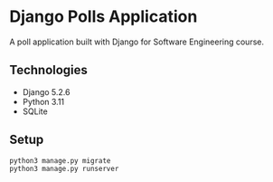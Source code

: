 # Django Polls Application

A poll application built with Django for Software Engineering course.

## Technologies
- Django 5.2.6
- Python 3.11
- SQLite

## Setup
```bash
python3 manage.py migrate
python3 manage.py runserver
```
